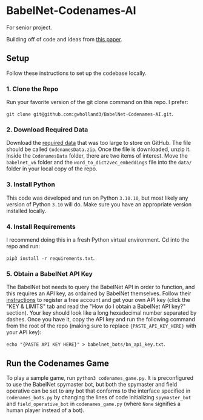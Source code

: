 # BabelNet-Codenames-AI
For senior project.

Building off of code and ideas from [this paper](https://www.jair.org/index.php/jair/article/view/12665).

## Setup

Follow these instructions to set up the codebase locally.

### 1. Clone the Repo
Run your favorite version of the git clone command on this repo. I prefer:

`git clone git@github.com:gwholland3/BabelNet-Codenames-AI.git`.

### 2. Download Required Data
Download the [required data](https://drive.google.com/file/d/1F70CtbsoPPPDnV-ZAUq0i0Rrvtv6taoV/view?usp=sharing) that was too large to store on GitHub. The file should be called `CodenamesData.zip`. Once the file is downloaded, unzip it. Inside the `CodenamesData` folder, there are two items of interest. Move the `babelnet_v6` folder and the `word_to_dict2vec_embeddings` file into the `data/` folder in your local copy of the repo.

### 3. Install Python
This code was developed and run on Python `3.10.10`, but most likely any version of Python `3.10` will do. Make sure you have an appropriate version installed locally.

### 4. Install Requirements
I recommend doing this in a fresh Python virtual environment. Cd into the repo and run:

`pip3 install -r requirements.txt`.

### 5. Obtain a BabelNet API Key
The BabelNet bot needs to query the BabelNet API in order to function, and this requires an API key, as ordained by BabelNet themselves. Follow their [instructions](https://babelnet.org/guide) to register a free account and get your own API key (click the "KEY & LIMITS" tab and read the "How do I obtain a BabelNet API key?" section). Your key should look like a long hexadecimal number separated by dashes. Once you have it, copy the API key and run the following command from the root of the repo (making sure to replace `{PASTE_API_KEY_HERE}` with your API key):

`echo "{PASTE API KEY HERE}" > babelnet_bots/bn_api_key.txt`.

## Run the Codenames Game
To play a sample game, run `python3 codenames_game.py`. It is preconfigured to use the BabelNet spymaster bot, but both the spymaster and field operative can be set to any bot that conforms to the interface specified in `codenames_bots.py` by changing the lines of code initializing `spymaster_bot` and `field_operative_bot` in `codenames_game.py` (where `None` signifies a human player instead of a bot).
